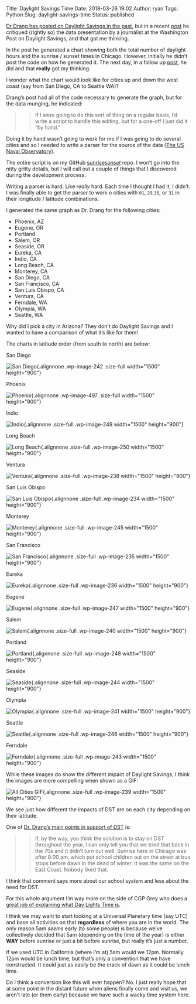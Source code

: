 Title: Daylight Savings Time
Date: 2018-03-26 19:02
Author: ryan
Tags: Python
Slug: daylight-savings-time
Status: published

[Dr Drang has posted on Daylight Savings in the past](http://www.leancrew.com/all-this/2013/03/why-i-like-dst/), but in a recent [post](http://leancrew.com/all-this/2018/03/one-table-following-another/) he critiqued (rightly so) the data presentation by a journalist at the Washington Post on Daylight Savings, and that got me thinking.

In the post he generated a chart showing both the total number of daylight hours and the sunrise / sunset times in Chicago. However, initially he didn’t post the code on how he generated it. The next day, in a follow up [post](http://leancrew.com/all-this/2018/03/the-sunrise-plot/), he did and that **really** got my thinking.

I wonder what the chart would look like for cities up and down the west coast (say from San Diego, CA to Seattle WA)?

Drang’s post had all of the code necessary to generate the graph, but for the data munging, he indicated:

> > If I were going to do this sort of thing on a regular basis, I’d write a script to handle this editing, but for a one-off I just did it “by hand.”

Doing it by hand wasn’t going to work for me if I was going to do several cities and so I needed to write a parser for the source of the data ([The US Naval Observatory](http://aa.usno.navy.mil)).

The entire script is on my GitHub [sunrise*sunset*](https://github.com/ryancheley/sunrise_sunset) repo. I won’t go into the nitty gritty details, but I will call out a couple of things that I discovered during the development process.

Writing a parser is hard. Like *really* hard. Each time I thought I had it, I didn’t. I was finally able to get the parser to work o cities with `01`, `29`,`30`, or `31` in their longitude / latitude combinations.

I generated the same graph as Dr. Drang for the following cities:

-   Phoenix, AZ
-   Eugene, OR
-   Portland
-   Salem, OR
-   Seaside, OR
-   Eureka, CA
-   Indio, CA
-   Long Beach, CA
-   Monterey, CA
-   San Diego, CA
-   San Francisco, CA
-   San Luis Obispo, CA
-   Ventura, CA
-   Ferndale, WA
-   Olympia, WA
-   Seattle, WA

Why did I pick a city in Arizona? They don’t do Daylight Savings and I wanted to have a comparison of what it’s like for them!

The charts in latitude order (from south to north) are below:

San Diego

![San Diego](/images/uploads/2018/03/N32_45_San-Diego_CA_rise_set_chart.png){.alignnone .wp-image-242 .size-full width="1500" height="900"}

Phoenix

![Phoenix](/images/uploads/2018/03/N33_30_Phoenix_AZ_rise_set_chart.png){.alignnone .wp-image-497 .size-full width="1500" height="900"}

Indio

![Indio](/images/uploads/2018/03/N33_44_Indio_CA_rise_set_chart.png){.alignnone .size-full .wp-image-249 width="1500" height="900"}

Long Beach

![Long Beach](/images/uploads/2018/03/N33_49_Long-Beach_CA_rise_set_chart.png){.alignnone .size-full .wp-image-250 width="1500" height="900"}

Ventura

![Ventura](/images/uploads/2018/03/N34_17_Ventura_CA_rise_set_chart.png){.alignnone .size-full .wp-image-238 width="1500" height="900"}

San Luis Obispo

![San Luis Obispo](/images/uploads/2018/03/N35_17_San-Luis-Obispo_CA_rise_set_chart.png){.alignnone .size-full .wp-image-234 width="1500" height="900"}

Monterey

![Monterey](/images/uploads/2018/03/N36_36_Monterey_CA_rise_set_chart.png){.alignnone .size-full .wp-image-245 width="1500" height="900"}

San Francisco

![San Francisco](/images/uploads/2018/03/N37_46_San-Francisco_CA_rise_set_chart.png){.alignnone .size-full .wp-image-235 width="1500" height="900"}

Eureka

![Eureka](/images/uploads/2018/03/N40_47_Eureka_CA_rise_set_chart.png){.alignnone .size-full .wp-image-236 width="1500" height="900"}

Eugene

![Eugene](/images/uploads/2018/03/N44_03_Eugene_OR_rise_set_chart.png){.alignnone .size-full .wp-image-247 width="1500" height="900"}

Salem

![Salem](/images/uploads/2018/03/N44_56_Salem_OR_rise_set_chart.png){.alignnone .size-full .wp-image-240 width="1500" height="900"}

Portland

![Portland](/images/uploads/2018/03/N45_31_Portland_OR_rise_set_chart.png){.alignnone .size-full .wp-image-248 width="1500" height="900"}

Seaside

![Seaside](/images/uploads/2018/03/N45_59_Seaside_OR_rise_set_chart.png){.alignnone .size-full .wp-image-244 width="1500" height="900"}

Olympia

![Olympia](/images/uploads/2018/03/N47_02_Olympia_WA_rise_set_chart.png){.alignnone .size-full .wp-image-241 width="1500" height="900"}

Seattle

![Seattle](/images/uploads/2018/03/N47_38_Seattle_WA_rise_set_chart.png){.alignnone .size-full .wp-image-246 width="1500" height="900"}

Ferndale

![Ferndale](/images/uploads/2018/03/N48_51_Ferndale_WA_rise_set_chart.png){.alignnone .size-full .wp-image-243 width="1500" height="900"}

While these images do show the different impact of Daylight Savings, I think the images are more compelling when shown as a GIF:

![All Cities GIF](/images/uploads/2018/03/animated.gif){.alignnone .size-full .wp-image-239 width="1500" height="900"}

We see just how different the impacts of DST are on each city depending on their latitude.

One of [Dr. Drang’s main points in support of DST](http://www.leancrew.com/all-this/2013/03/why-i-like-dst/) is:

> > If, by the way, you think the solution is to stay on DST throughout the year, I can only tell you that we tried that back in the 70s and it didn’t turn out well. Sunrise here in Chicago was after 8:00 am, which put school children out on the street at bus stops before dawn in the dead of winter. It was the same on the East Coast. Nobody liked that.

I think that comment says more about our school system and less about the need for DST.

For this whole argument I’m way more on the side of CGP Grey who does a [great job of explaining what Day Lights Time is](https://www.youtube.com/watch?v=84aWtseb2-4).

I think we may want to start looking at a Universal Planetary time (say UTC) and base all activities on that **regardless** of where you are in the world. The only reason 5am *seems* early (to some people) is because we’ve collectively decided that 5am (depending on the time of the year) is either **WAY** before sunrise or just a bit before sunrise, but really it’s just a number.

If we used UTC in California (where I’m at) 5am would we 12pm. Normally 12pm would be lunch time, but that’s only a convention that we have constructed. It could just as easily be the crack of dawn as it could be lunch time.

Do I think a conversion like this will ever happen? No. I just really hope that at some point in the distant future when aliens finally come and visit us, we aren’t late (or them early) because we have such a wacky time system here.
